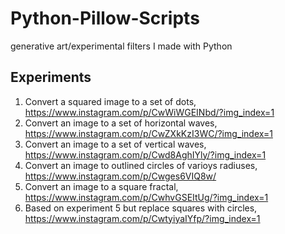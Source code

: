 # Python-Pillow-Scripts
generative art/experimental filters I made with Python

## Experiments
1. Convert a squared image to a set of dots, https://www.instagram.com/p/CwWiWGEINbd/?img_index=1
2. Convert an image to a set of horizontal waves, https://www.instagram.com/p/CwZXkKzI3WC/?img_index=1
3. Convert an image to a set of vertical waves, https://www.instagram.com/p/Cwd8AghIYly/?img_index=1
4. Convert an image to outlined circles of varioys radiuses, https://www.instagram.com/p/Cwges6VIQ8w/
5. Convert an image to a square fractal, https://www.instagram.com/p/CwhvGSEItUg/?img_index=1
6. Based on experiment 5 but replace squares with circles, https://www.instagram.com/p/CwtyiyaIYfp/?img_index=1
